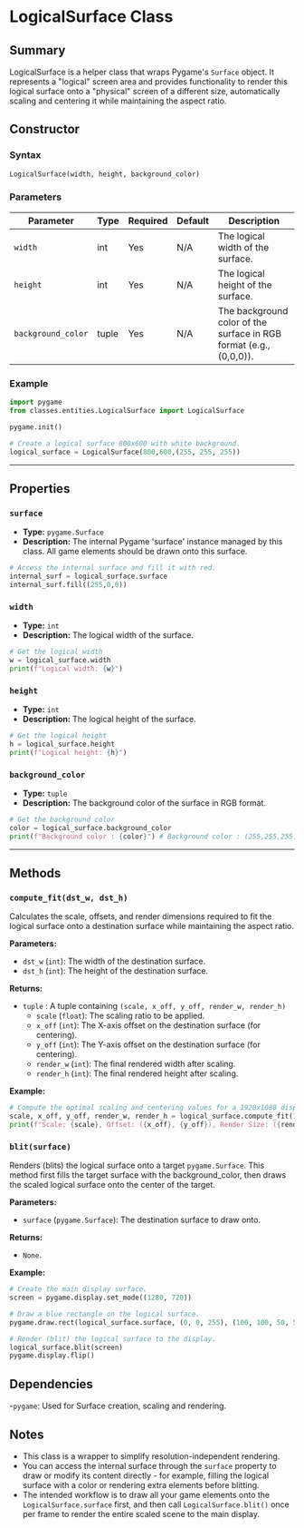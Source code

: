 # LogicalSurface Class

## Summary
LogicalSurface is a helper class that wraps Pygame's `Surface` object. It represents a "logical" screen area and provides functionality to render this logical surface onto a "physical" screen of a different size, automatically scaling and centering it while maintaining the aspect ratio.

## Constructor

### Syntax
```python
LogicalSurface(width, height, background_color)
```

### Parameters

| Parameter | Type | Required | Default | Description |
|------------|-------|-----------|--------|--------------|
| `width` | int | Yes | N/A | The logical width of the surface. |
| `height` | int | Yes | N/A | The logical height of the surface. |
| `background_color` | tuple | Yes | N/A | The background color of the surface in RGB format (e.g., (0,0,0)). |


### Example

```python
import pygame
from classes.entities.LogicalSurface import LogicalSurface

pygame.init()

# Create a logical surface 800x600 with white background.
logical_surface = LogicalSurface(800,600,(255, 255, 255))
```

---


## Properties

### `surface`
- **Type:** `pygame.Surface`
- **Description:** The internal Pygame 'surface' instance managed by this class. All game elements should be drawn onto this surface.

```python
# Access the internal surface and fill it with red.
internal_surf = logical_surface.surface
internal_surf.fill((255,0,0))
```
### `width`
- **Type:** `int`
- **Description:** The logical width of the surface.

```python
# Get the logical width
w = logical_surface.width
print(f"Logical width: {w}")
```
### `height`
- **Type:** `int`
- **Description:** The logical height of the surface.

```python
# Get the logical height 
h = logical_surface.height
print(f"Logical height: {h}")
```
### `background_color`
- **Type:** `tuple`
- **Description:** The background color of the surface in RGB format.

```python
# Get the background color 
color = logical_surface.background_color
print(f"Background color : {color}") # Background color : (255,255,255)
```
---

## Methods

### `compute_fit(dst_w, dst_h)`

Calculates the scale, offsets, and render dimensions required to fit the logical surface onto a destination surface while maintaining the aspect ratio.

**Parameters:**
- `dst_w` (`int`): The width of the destination surface. 
- `dst_h` (`int`): The height of the destination surface.

**Returns:**
- `tuple` : A tuple containing `(scale, x_off, y_off, render_w, render_h)`
    - `scale` (`float`): The scaling ratio to be applied.
    - `x_off` (`int`): The X-axis offset on the destination surface (for centering).
    - `y_off` (`int`): The Y-axis offset on the destination surface (for centering).
    - `render_w` (`int`): The final rendered width after scaling.
    - `render_h` (`int`): The final rendered height after scaling.

**Example:**
```python
# Compute the optimal scaling and centering values for a 1920x1080 display.
scale, x_off, y_off, render_w, render_h = logical_surface.compute_fit(1920,1080)
print(f"Scale: {scale}, Offset: ({x_off}, {y_off}), Render Size: ({render_w}, {render_h})")
```

### `blit(surface)`

Renders (blits) the logical surface onto a target `pygame.Surface`. This method first fills the target surface with the background_color, then draws the scaled logical surface onto the center of the target.

**Parameters:**
- `surface` (`pygame.Surface`): The destination surface to draw onto.

**Returns:**
- `None`.

**Example:**
```python
# Create the main display surface.
screen = pygame.display.set_mode((1280, 720))

# Draw a blue rectangle on the logical surface.
pygame.draw.rect(logical_surface.surface, (0, 0, 255), (100, 100, 50, 50))

# Render (blit) the logical surface to the display.
logical_surface.blit(screen)
pygame.display.flip()
```

## Dependencies
-`pygame`: Used for Surface creation, scaling and rendering.

## Notes
- This class is a wrapper to simplify resolution-independent rendering.
- You can access the internal surface through the `surface` property to draw or modify its content directly - for example, filling the logical surface with a color or rendering extra elements before blitting.
- The intended workflow is to draw all your game elements onto the `LogicalSurface.surface` first, and then call `LogicalSurface.blit()` once per frame to render the entire scaled scene to the main display.